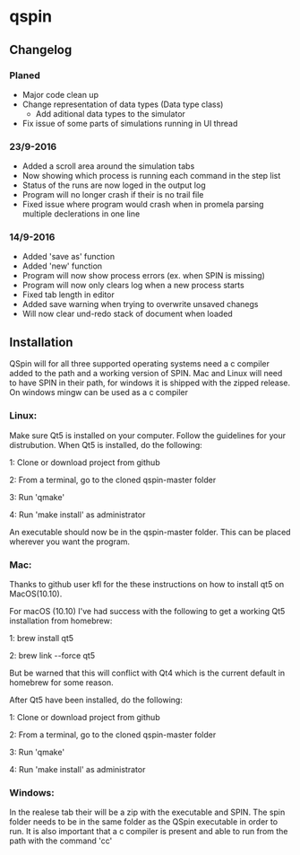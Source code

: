 # qspin

## Changelog

### Planed

- Major code clean up
- Change representation of data types (Data type class)
  - Add aditional data types to the simulator
- Fix issue of some parts of simulations running in UI thread

### 23/9-2016
- Added a scroll area around the simulation tabs
- Now showing which process is running each command in the step list
- Status of the runs are now loged in the output log
- Program will no longer crash if their is no trail file
- Fixed issue where program would crash when in promela parsing multiple declerations in one line

### 14/9-2016
- Added 'save as' function
- Added 'new' function
- Program will now show process errors (ex. when SPIN is missing)
- Program will now only clears log when a new process starts
- Fixed tab length in editor
- Added save warning when trying to overwrite unsaved chanegs
- Will now clear und-redo stack of document when loaded

## Installation

QSpin will for all three supported operating systems need a c compiler added to the path and a working version of SPIN. Mac and Linux will need to have SPIN in their path, for windows it is shipped with the zipped release. On windows mingw can be used as a c compiler

### Linux:

Make sure Qt5 is installed on your computer. Follow the guidelines for your distrubution. When Qt5 is installed, do the following:

1: Clone or download project from github

2: From a terminal, go to the cloned qspin-master folder

3: Run 'qmake'

4: Run 'make install' as administrator

An executable should now be in the qspin-master folder. This can be placed wherever you want the program.

### Mac:

Thanks to github user kfl for the these instructions on how to install qt5 on MacOS(10.10).

  For macOS (10.10) I've had success with the following to get a working Qt5 installation from homebrew:
  
  1: brew install qt5
  
  2: brew link --force qt5
  
  But be warned that this will conflict with Qt4 which is the current default in homebrew for some reason.

After Qt5 have been installed, do the following:

1: Clone or download project from github

2: From a terminal, go to the cloned qspin-master folder

3: Run 'qmake'

4: Run 'make install' as administrator

### Windows:

In the realese tab their will be a zip with the executable and SPIN. The spin folder needs to be in the same folder as the QSpin executable in order to run. It is also important that a c compiler is present and able to run from the path with the command 'cc'

